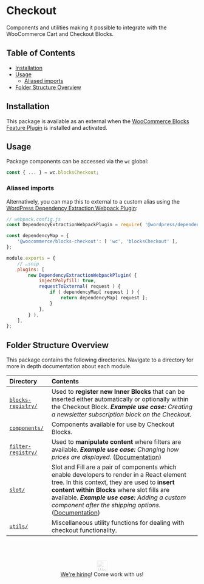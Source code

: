 # Checkout <!-- omit in toc -->

Components and utilities making it possible to integrate with the WooCommerce Cart and Checkout Blocks.

## Table of Contents <!-- omit in toc -->

- [Installation](#installation)
- [Usage](#usage)
  - [Aliased imports](#aliased-imports)
- [Folder Structure Overview](#folder-structure-overview)

## Installation

This package is available as an external when the [WooCommerce Blocks Feature Plugin](https://wordpress.org/plugins/woo-gutenberg-products-block/) is installed and activated.

## Usage

Package components can be accessed via the `wc` global:

```js
const { ... } = wc.blocksCheckout;
```

### Aliased imports

Alternatively, you can map this to external to a custom alias using the [WordPress Dependency Extraction Webpack Plugin](https://github.com/WordPress/gutenberg/tree/trunk/packages/dependency-extraction-webpack-plugin):

```js
// webpack.config.js
const DependencyExtractionWebpackPlugin = require( '@wordpress/dependency-extraction-webpack-plugin' );

const dependencyMap = {
	'@woocommerce/blocks-checkout': [ 'wc', 'blocksCheckout' ],
};

module.exports = {
	// …snip
	plugins: [
		new DependencyExtractionWebpackPlugin( {
			injectPolyfill: true,
			requestToExternal( request ) {
				if ( dependencyMap[ request ] ) {
					return dependencyMap[ request ];
				}
			},
		} ),
	],
};
```

## Folder Structure Overview

This package contains the following directories. Navigate to a directory for more in depth documentation about each module.

| Directory                                            | Contents                                                                                                                                                                                                                                                                                                               |
| :--------------------------------------------------- | :--------------------------------------------------------------------------------------------------------------------------------------------------------------------------------------------------------------------------------------------------------------------------------------------------------------------- |
| <nobr>[`blocks-registry/`](./blocks-registry)</nobr> | Used to **register new Inner Blocks** that can be inserted either automatically or optionally within the Checkout Block. _**Example use case:** Creating a newsletter subscription block on the Checkout._                                                                                                             |
| [`components/`](./components)                        | Components available for use by Checkout Blocks.                                                                                                                                                                                                                                                                       |
| <nobr>[`filter-registry/`](./filter-registry)</nobr> | Used to **manipulate content** where filters are available. _**Example use case:** Changing how prices are displayed._ ([Documentation](./filter-registry))                                                                                                                                                            |
| [`slot/`](./slot)                                    | Slot and Fill are a pair of components which enable developers to render in a React element tree. In this context, they are used to **insert content within Blocks** where slot fills are available. _**Example use case:** Adding a custom component after the shipping options._ ([Documentation](./slot/README.md)) |
| [`utils/`](./utils)                                  | Miscellaneous utility functions for dealing with checkout functionality.                                                                                                                                                                                                                                               |

<br/><br/><p align="center">
<a href="https://woocommerce.com/">
<img src="https://woocommerce.com/wp-content/themes/woo/images/logo-woocommerce@2x.png" alt="WooCommerce" height="28px" style="filter: grayscale(100%);
	opacity: 0.2;" />
</a><br/><a href="https://woocommerce.com/careers/">We're hiring</a>! Come work with us!</p>
